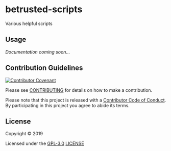 # betrusted-scripts

Various helpful scripts

## Usage

_Documentation coming soon..._

## Contribution Guidelines

[![Contributor Covenant](https://img.shields.io/badge/Contributor%20Covenant-v2.0%20adopted-ff69b4.svg)](CODE_OF_CONDUCT.md)

Please see [CONTRIBUTING](CONTRIBUTING.md) for details on
how to make a contribution.

Please note that this project is released with a
[Contributor Code of Conduct](CODE_OF_CONDUCT.md).
By participating in this project you agree to abide its terms.

## License

Copyright © 2019

Licensed under the [GPL-3.0](https://opensource.org/licenses/GPL-3.0) [LICENSE](LICENSE)
